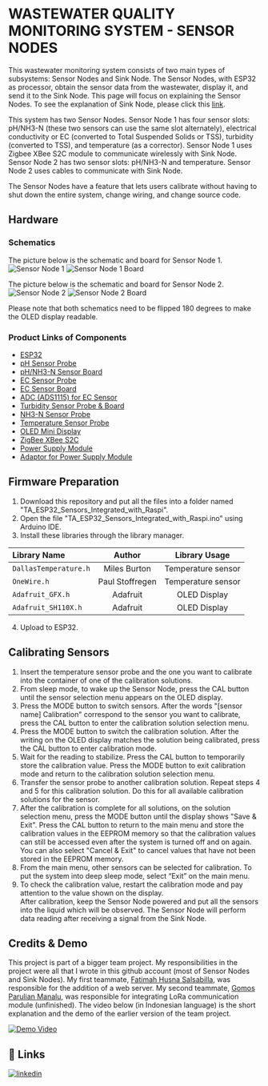 
# WASTEWATER QUALITY MONITORING SYSTEM - SENSOR NODES

This wastewater monitoring system consists of two main types of 
subsystems: Sensor Nodes and Sink Node. The Sensor Nodes, with 
ESP32 as processor, obtain the sensor data from the wastewater, 
display it, and send it to the Sink Node. This page will focus on 
explaining the Sensor Nodes. To see the explanation of Sink 
Node, please click this 
[link](https://github.com/IqbalFauzanA/TA_Raspi_Integrated_with_ESP32).

This system has two Sensor Nodes. Sensor Node 1 has four sensor
slots: pH/NH3-N (these two sensors can use the same slot 
alternately), electrical conductivity or EC (converted to Total 
Suspended Solids or TSS), turbidity (converted to TSS), and 
temperature (as a corrector). Sensor Node 1 uses Zigbee XBee
S2C module to communicate wirelessly with Sink Node. Sensor Node 
2 has two sensor slots: pH/NH3-N and temperature. Sensor Node 2 
uses cables to communicate with Sink Node.

The Sensor Nodes have a feature that lets users calibrate without 
having to shut down the entire system, change wiring, and change 
source code.


## Hardware

### Schematics

The picture below is the schematic and board for Sensor Node 1.
![Sensor Node 1](https://i.imgur.com/2B6KY8h.png)
![Sensor Node 1 Board](https://i.imgur.com/8VcT3iy.png)

The picture below is the schematic and board for Sensor Node 2.
![Sensor Node 2](https://i.imgur.com/u23lxd9.png)
![Sensor Node 2 Board](https://i.imgur.com/GUvEcdG.png)

Please note that both schematics need to be flipped 180 degrees 
to make the OLED display readable.

### Product Links of Components

- [ESP32](https://tokopedia.link/X6qnCWEeppb)
- [pH Sensor Probe](https://dfrobot.com/product-2069.html)
- [pH/NH3-N Sensor Board](https://tokopedia.link/s8CDlPYS6qb)
- [EC Sensor Probe](https://picclick.com/E201WM-Conductivity-COND-EC-electrode-Conductivity-sensor-probe-131759489750.html)
- [EC Sensor Board](https://dfrobot.com/product-1123.html)
- [ADC (ADS1115) for EC Sensor](https://tokopedia.link/3XWeaoU4Nrb)
- [Turbidity Sensor Probe & Board](https://wiki.dfrobot.com/Turbidity_sensor_SKU__SEN0189)
- [NH3-N Sensor Probe](https://id.aliexpress.com/item/32846294005.html?)
- [Temperature Sensor Probe](https://id.aliexpress.com/item/32846294005.html?)
- [OLED Mini Display](https://tokopedia.link/HVQTn6CW4qb)
- [ZigBee XBee S2C](https://tokopedia.link/g438vpVY4qb)
- [Power Supply Module](https://tokopedia.link/DWuWflu14qb)
- [Adaptor for Power Supply Module](https://tokopedia.link/or9EsNO14qb)
## Firmware Preparation

1. Download this repository and put all the files into a folder named "TA_ESP32_Sensors_Integrated_with_Raspi".
2. Open the file "TA_ESP32_Sensors_Integrated_with_Raspi.ino" using Arduino IDE. 
3. Install these libraries through the library manager.


| Library Name          | Author          | Library Usage      |
| :-------------------- | :-------------: | :----------------: |
| `DallasTemperature.h` | Miles Burton    | Temperature sensor |
| `OneWire.h`           | Paul Stoffregen | Temperature sensor |
| `Adafruit_GFX.h`      | Adafruit        | OLED Display       |
| `Adafruit_SH110X.h`   | Adafruit        | OLED Display       |


4. Upload to ESP32.

## Calibrating Sensors

1. Insert the temperature sensor probe and the one you want to calibrate into the container of one of the calibration solutions.
2. From sleep mode, to wake up the Sensor Node, press the CAL button until the sensor selection menu appears on the OLED display.
3. Press the MODE button to switch sensors. After the words "[sensor name] Calibration" correspond to the sensor you want to calibrate, press the CAL button to enter the calibration solution selection menu.
4. Press the MODE button to switch the calibration solution. After the writing on the OLED display matches the solution being calibrated, press the CAL button to enter calibration mode.
5. Wait for the reading to stabilize. Press the CAL button to temporarily store the calibration value. Press the MODE button to exit calibration mode and return to the calibration solution selection menu.
6. Transfer the sensor probe to another calibration solution. Repeat steps 4 and 5 for this calibration solution. Do this for all available calibration solutions for the sensor.
7. After the calibration is complete for all solutions, on the solution selection menu, press the MODE button until the display shows "Save & Exit". Press the CAL button to return to the main menu and store the calibration values ​​in the EEPROM memory so that the calibration values ​​can still be accessed even after the system is turned off and on again. You can also select "Cancel & Exit" to cancel values ​​that have not been stored in the EEPROM memory.
8. From the main menu, other sensors can be selected for calibration. To put the system into deep sleep mode, select “Exit” on the main menu.
9. To check the calibration value, restart the calibration mode and pay attention to the value shown on the display.
\
After calibration, keep the Sensor Node powered and put all the sensors into the liquid which will be observed. The Sensor Node will perform data reading after receiving a signal from the Sink Node.
## Credits & Demo

This project is part of a bigger team project. My responsibilities
in the project were all that I wrote in this github account (most 
of Sensor Nodes and Sink Nodes). My first teammate, 
[Fatimah Husna Salsabilla](mailto:fatimaahhus@gmail.com), was 
responsible for the addition of a web server. My second teammate, 
[Gomos Parulian Manalu](mailto:gomosmanalu@gmail.com), was
responsible for integrating LoRa communication module
(unfinished). The video below (in Indonesian language) is the
short explanation and the demo of the earlier version of the
team project.

[![Demo Video](https://img.youtube.com/vi/XvT66akgQCk/0.jpg)](https://www.youtube.com/watch?v=XvT66akgQCk)


## 🔗 Links

[![linkedin](https://img.shields.io/badge/linkedin-0A66C2?style=for-the-badge&logo=linkedin&logoColor=white)](https://www.linkedin.com/in/miqbalfauzana/)

